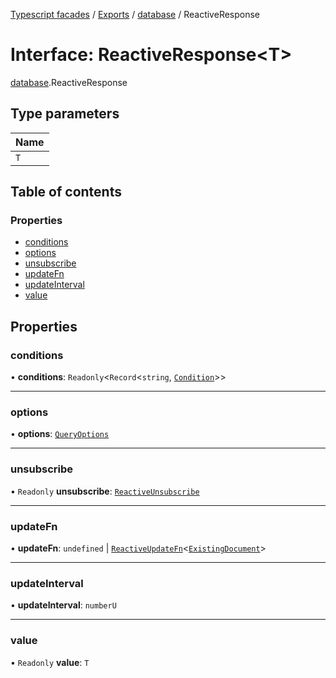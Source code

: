 [Typescript facades](../index.md) / [Exports](../modules.md) / [database](../modules/database.md) / ReactiveResponse

# Interface: ReactiveResponse<T\>

[database](../modules/database.md).ReactiveResponse

## Type parameters

| Name |
| :------ |
| `T` |

## Table of contents

### Properties

- [conditions](database.ReactiveResponse.md#conditions)
- [options](database.ReactiveResponse.md#options)
- [unsubscribe](database.ReactiveResponse.md#unsubscribe)
- [updateFn](database.ReactiveResponse.md#updatefn)
- [updateInterval](database.ReactiveResponse.md#updateinterval)
- [value](database.ReactiveResponse.md#value)

## Properties

### conditions

• **conditions**: `Readonly`<`Record`<`string`, [`Condition`](database.Condition.md)\>\>

___

### options

• **options**: [`QueryOptions`](database.QueryOptions.md)

___

### unsubscribe

• `Readonly` **unsubscribe**: [`ReactiveUnsubscribe`](../modules/database.md#reactiveunsubscribe)

___

### updateFn

• **updateFn**: `undefined` \| [`ReactiveUpdateFn`](../modules/database.md#reactiveupdatefn)<[`ExistingDocument`](database.ExistingDocument.md)\>

___

### updateInterval

• **updateInterval**: `numberU`

___

### value

• `Readonly` **value**: `T`
